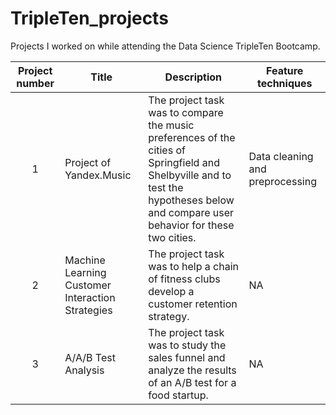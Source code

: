 # TripleTen_projects

Projects I worked on while attending the Data Science TripleTen Bootcamp.


| Project number | Title | Description | Feature techniques |
| :-----------: | ----------- |----------- | -------------|
| 1 | Project of Yandex.Music| The project task was to compare the music preferences of the cities of Springfield and Shelbyville and to test the hypotheses below and compare user behavior for these two cities. | Data cleaning and preprocessing |
| 2 | Machine Learning Customer Interaction Strategies | The project task was to help a chain of fitness clubs develop a customer retention strategy. | NA |
| 3 | A/A/B Test Analysis | The project task was to study the sales funnel and analyze the results of an A/B test for a food startup. | NA |
